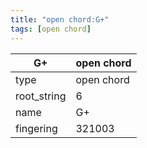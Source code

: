 ```yaml
---
title: "open chord:G+"
tags: [open chord]
---
```


|G+|open chord|
|---|---|
|type|open chord|
|root_string|6|
|name|G+|
|fingering|321003|


